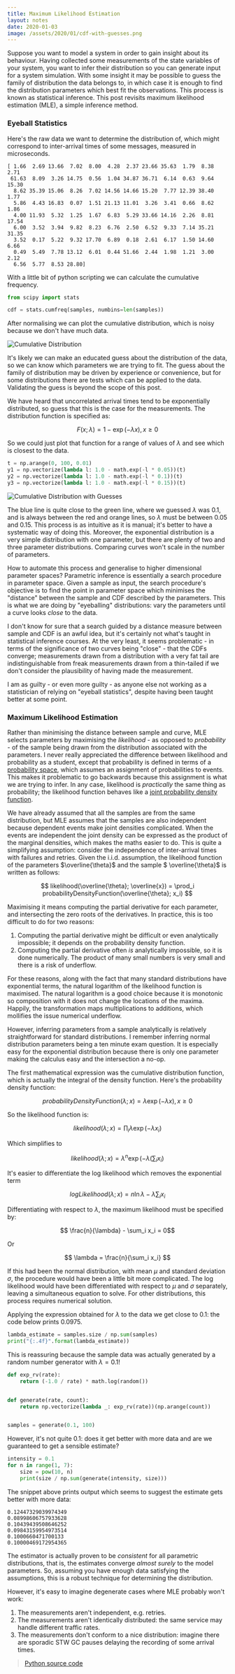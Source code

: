 ```yaml
---
title: Maximum Likelihood Estimation
layout: notes
date: 2020-01-03
image: /assets/2020/01/cdf-with-guesses.png
---
```


Suppose you want to model a system in order to gain insight about its behaviour. 
Having collected some measurements of the state variables of your system, you want to infer their distribution so you can generate input for a system simulation.
With some insight it may be possible to guess the family of distribution the data belongs to, in which case it is enough to find the distribution parameters which best fit the observations.
This process is known as statistical inference.
This post revisits maximum likelihood estimation (MLE), a simple inference method.

### Eyeball Statistics

Here's the raw data we want to determine the distribution of, which might correspond to inter-arrival times of some messages, measured in microseconds.

```pre
[ 1.66  2.69 13.66  7.02  8.00  4.28  2.37 23.66 35.63  1.79  8.38  2.71
 61.63  8.09  3.26 14.75  0.56  1.04 34.87 36.71  6.14  0.63  9.64 15.30
  8.62 35.39 15.06  8.26  7.02 14.56 14.66 15.20  7.77 12.39 38.40  1.77
  5.86  4.43 16.83  0.07  1.51 21.13 11.01  3.26  3.41  0.66  8.62  1.86
  4.00 11.93  5.32  1.25  1.67  6.83  5.29 33.66 14.16  2.26  8.81 17.54
  6.00  3.52  3.94  9.82  8.23  6.76  2.50  6.52  9.33  7.14 35.21 31.35
  3.52  0.17  5.22  9.32 17.70  6.89  0.18  2.61  6.17  1.50 14.60  6.66
  0.49  5.49  7.78 13.12  6.01  0.44 51.66  2.44  1.98  1.21  3.00  2.12
  6.56  5.77  8.53 28.80]
```

With a little bit of python scripting we can calculate the cumulative frequency.

```python
from scipy import stats

cdf = stats.cumfreq(samples, numbins=len(samples))
```

After normalising we can plot the cumulative distribution, which is noisy because we don't have much data.

![Cumulative Distribution](/assets/2020/01/cdf.png)

It's likely we can make an educated guess about the distribution of the data, so we can know which parameters we are trying to fit.
The guess about the family of distribution may be driven by experience or convenience, but for some distributions there are tests which can be applied to the data.
Validating the guess is beyond the scope of this post. 

We have heard that uncorrelated arrival times tend to be exponentially distributed, so guess that this is the case for the measurements.
The distribution function is specified as: 

$$ F(x; \lambda) = 1 - \exp(-\lambda x), x \geq 0  $$

So we could just plot that function for a range of values of $\lambda$ and see which is closest to the data.

```python
t = np.arange(0, 100, 0.01)
y1 = np.vectorize(lambda l: 1.0 - math.exp(-l * 0.05))(t)
y2 = np.vectorize(lambda l: 1.0 - math.exp(-l * 0.1))(t)
y3 = np.vectorize(lambda l: 1.0 - math.exp(-l * 0.15))(t)
```

![Cumulative Distribution with Guesses](/assets/2020/01/cdf-with-guesses.png)

The blue line is quite close to the green line, where we guessed $\lambda$ was 0.1, and is always between the red and orange lines, so $\lambda$ must be between 0.05 and 0.15.
This process is as intuitive as it is manual; it's better to have a systematic way of doing this.
Moreover, the exponential distribution is a very simple distribution with one parameter, but there are plenty of two and three parameter distributions.
Comparing curves won't scale in the number of parameters.

How to automate this process and generalise to higher dimensional parameter spaces?
Parametric inference is essentially a search procedure in parameter space.
Given a sample as input, the search procedure's objective is to find the point in parameter space which minimises the "distance" between the sample and CDF described by the parameters.
This is what we are doing by "eyeballing" distributions: vary the parameters until a curve looks _close_ to the data.

I don't know for sure that a search guided by a distance measure between sample and CDF is an awful idea, but it's certainly not what's taught in statistical inference courses.
At the very least, it seems problematic - in terms of the significance of two curves being "close" - that the CDFs converge; 
measurements drawn from a distribution with a very fat tail are indistinguishable from freak measurements drawn from a thin-tailed if we don't consider the plausibility of having made the measurement.

I am as guilty - or even more guilty - as anyone else not working as a statistician of relying on "eyeball statistics", despite having been taught better at some point.

### Maximum Likelihood Estimation

Rather than minimising the distance between sample and curve, MLE selects parameters by maximising the _likelihood_ - as opposed to _probability_ - of the sample being drawn from the distribution associated with the parameters.
I never really appreciated the difference between likelihood and probability as a student, except that probability is defined in terms of a [probability space](https://en.wikipedia.org/wiki/Probability_space), which assumes an assignment of probabilities to events.
This makes it problematic to go backwards because this assignment is what we are trying to infer.
In any case, likelihood is _practically_ the same thing as probability; the likelihood function behaves like a [joint probability density function](https://en.wikipedia.org/wiki/Joint_probability_distribution).

We have already assumed that all the samples are from the same distribution, but MLE assumes that the samples are also independent because dependent events make joint densities complicated.
When the events are independent the joint density can be expressed as the product of the marginal densities, which makes the maths easier to do.
This is quite a simplifying assumption: consider the independence of inter-arrival times with failures and retries. 
Given the i.i.d. assumption, the likelihood function of the parameters $\overline{\theta}$ and the sample $ \overline{\theta}$ is written as follows:

$$ likelihood(\overline{\theta}; \overline{x}) = \prod_i probabilityDensityFunction(\overline{\theta}; x_i) $$

Maximising it means computing the partial derivative for each parameter, and intersecting the zero roots of the derivatives.
In practice, this is too difficult to do for two reasons:

1. Computing the partial derivative might be difficult or even analytically impossible; it depends on the probability density function.
2. Computing the partial derivative often _is_ analytically impossible, so it is done numerically. The product of many small numbers is very small and there is a risk of underflow.

For these reasons, along with the fact that many standard distributions have exponential terms, the natural logarithm of the likelihood function is maximised.
The natural logarithm is a good choice because it is monotonic so composition with it does not change the locations of the maxima.
Happily, the transformation maps multiplications to additions, which mollifies the issue numerical underflow.

However, inferring parameters from a sample analytically is relatively straightforward for standard distributions. 
I remember inferring normal distribution parameters being a ten minute exam question.
It is especially easy for the exponential distribution because there is only one parameter making the calculus easy and the intersection a no-op.

The first mathematical expression was the cumulative distribution function, which is actually the integral of the density function. 
Here's the probability density function:

$$ probabilityDensityFunction(\lambda; x) = \lambda \exp(-\lambda x), x \geq 0 $$

So the likelihood function is:

$$ likelihood(\lambda; x) = \prod_i \lambda \exp(-\lambda x_i) $$

Which simplifies to

$$ likelihood(\lambda; x) =  \lambda^n \exp(-\lambda (\sum_i x_i) $$

It's easier to differentiate the log likelihood which removes the exponential term

$$ logLikelihood(\lambda; x) = n \ln \lambda - \lambda \sum_i x_i  $$

Differentiating with respect to $\lambda$, the maximum likelihood must be specified by:

$$ \frac{n}{\lambda} - \sum_i x_i = 0$$

Or

$$ \lambda = \frac{n}{\sum_i x_i} $$


If this had been the normal distribution, with mean $\mu$ and standard deviation $\sigma$, the procedure would have been a little bit more complicated.
The log likelihood would have been differentiated with respect to $\mu$ and $\sigma$ separately, leaving a simultaneous equation to solve.
For other distributions, this process requires numerical solution.

Applying the expression obtained for $\lambda$ to the data we get close to 0.1: the code below prints 0.0975.

```python
lambda_estimate = samples.size / np.sum(samples)
print("{:.4f}".format(lambda_estimate))
```

This is reassuring because the sample data was actually generated by a random number generator with $\lambda = 0.1$!

```python
def exp_rv(rate):
    return (-1.0 / rate) * math.log(random())


def generate(rate, count):
    return np.vectorize(lambda _: exp_rv(rate))(np.arange(count))


samples = generate(0.1, 100)
```

However, it's not quite 0.1: does it get better with more data and are we guaranteed to get a sensible estimate?

```python
intensity = 0.1
for n in range(1, 7):
    size = pow(10, n)
    print(size / np.sum(generate(intensity, size)))
```

The snippet above prints output which seems to suggest the estimate gets better with more data:

```pre
0.12447329039974349
0.08998606757933628
0.10439439508646252
0.09843159954973514
0.1000660471700133
0.10000469172954365
```

The estimator is actually proven to be _consistent_ for all parametric distributions, that is, the estimates converge _almost surely_ to the model parameters.
So, assuming you have enough data satisfying the assumptions, this is a robust technique for determining the distribution.

However, it's easy to imagine degenerate cases where MLE probably won't work:

1. The measurements aren't independent, e.g. retries.
2. The measurements aren't identically distributed: the same service may handle different traffic rates.
3. The measurements don't conform to a nice distribution: imagine there are sporadic STW GC pauses delaying the recording of some arrival times.  

> [Python source code](https://github.com/richardstartin/notes/mle.py)

  


   


 
 

 


